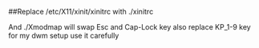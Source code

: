 ##Replace /etc/X11/xinit/xinitrc with ./xinitrc

And ./Xmodmap will swap Esc and Cap-Lock key also replace KP_1-9 key for my dwm setup use it carefully
